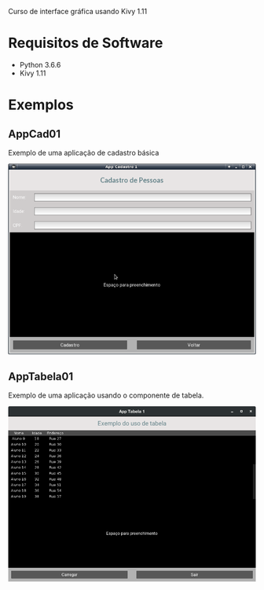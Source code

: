 Curso de interface gráfica usando Kivy 1.11

# Requisitos de Software

* Python 3.6.6
* Kivy 1.11

# Exemplos

## AppCad01
Exemplo de uma aplicação de cadastro básica

<img src="https://raw.githubusercontent.com/chentz78/cursoKivy/master/exemplos/AppCad01/screenshot.png" width="520" alt="Screenshot"/>

## AppTabela01
Exemplo de uma aplicação usando o componente de tabela.


<img src="https://raw.githubusercontent.com/chentz78/cursoKivy/master/exemplos/AppTabela01/screenshot.png" width="520" alt="Screenshot"/>
